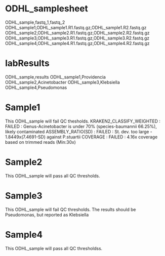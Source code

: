 # ODHL_samplesheet
ODHL_sample,fastq_1,fastq_2
ODHL_sample1,ODHL_sample1.R1.fastq.gz,ODHL_sample1.R2.fastq.gz
ODHL_sample2,ODHL_sample2.R1.fastq.gz,ODHL_sample2.R2.fastq.gz
ODHL_sample3,ODHL_sample3.R1.fastq.gz,ODHL_sample3.R2.fastq.gz
ODHL_sample4,ODHL_sample4.R1.fastq.gz,ODHL_sample4.R2.fastq.gz

# labResults
ODHL_sample,results
ODHL_sample1,Providencia
ODHL_sample2,Acinetobacter
ODHL_sample3,Klebsiella
ODHL_sample4,Pseudomonas

# Sample1
This ODHL_sample will fail QC thesholds.
KRAKEN2_CLASSIFY_WEIGHTED     : FAILED   : Genus-Acinetobacter is under 70% (species-baumannii 66.25%), likely contaminated
ASSEMBLY_RATIO(SD)            : FAILED   : St. dev. too large - 1.8449x(7.4691-SD) against P.stuartii
COVERAGE                      : FAILED   : 4.16x coverage based on trimmed reads (Min:30x)

# Sample2
This ODHL_sample will pass all QC thresholds.

# Sample3
This ODHL_sample will fail QC thresholds.
The results should be Pseudomonas, but reported as Klebsiella

# Sample4
This ODHL_sample will pass all QC thresholdss.